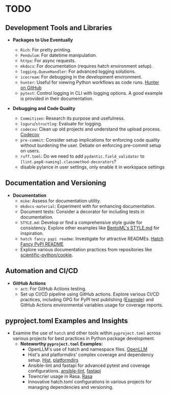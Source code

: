 # TODO

## Development Tools and Libraries

- **Packages to Use Eventually**
  - `Rich`: For pretty printing.
  - `Pendulum`: For datetime manipulation.
  - `httpx`: For async requests.
  - `mkdocs`: For documentation (requires hatch environment setup).
  - `logging.QueueHandler`: For advanced logging solutions.
  - `icecream`: For debugging in the development environment.
  - `hunter`: Useful for viewing Python workflows as code runs. [Hunter on GitHub](https://github.com/ionelmc/python-hunter?tab=readme-ov-file)
  - `pytest`: Control logging in CLI with logging options. A good example is provided in their documentation.

- **Debugging and Code Quality**
  - `Commitizen`: Research its purpose and usefulness.
  - `loguru`/`structlog`: Evaluate for logging.
  - `codecov`: Clean up old projects and understand the upload process. [Codecov](https://app.codecov.io/gh/lifehackjim)
  - `pre-commit`: Consider setup implications for enforcing code quality without burdening the user. Debate on enforcing pre-commit setup on users.
  - `ruff.toml`: Do we need to add `pydantic.field_validator` to `[lint.pep8-naming].classmethod-decorators`?
  - disable pylance in user settings, only enable it in workspace settings

## Documentation and Versioning

- **Documentation**
  - `mike`: Assess for documentation utility.
  - `mkdocs-material`: Experiment with for enhancing documentation.
  - Document tests: Consider a decorator for including tests in documentation.
  - `STYLE.md`: Develop or find a comprehensive style guide for consistency. Explore other examples like [BentoML's STYLE.md](https://github.com/bentoml/OpenLLM/blob/fbab26ddc412d79efbae12f6c58c7b8c0a9fbca8/STYLE.md) for inspiration.
  - `hatch fancy pypi readme`: Investigate for attractive READMEs. [Hatch Fancy PyPI README](https://github.com/hynek/hatch-fancy-pypi-readme?tab=readme-ov-file)
  - Explore various documentation practices from repositories like [scientific-python/cookie](https://github.com/scientific-python/cookie?tab=readme-ov-file).

## Automation and CI/CD

- **GitHub Actions**
  - `act`: For GitHub Actions testing.
  - Set up CI/CD pipeline using GitHub actions. Explore various CI/CD practices, including GPG for PyPI test publishing ([Example](https://github.com/Erotemic/xdoctest/blob/main/.github/workflows/tests.yml#L479)) and GitHub Actions environmental variables usage for coverage reports.

## pyproject.toml Examples and Insights

- Examine the use of `hatch` and other tools within `pyproject.toml` across various projects for best practices in Python package development.
  - **Noteworthy `pyproject.toml` Examples:**
    - OpenLLM's use of hatch and namespace files. [OpenLLM](https://github.com/bentoml/OpenLLM/blob/fbab26ddc412d79efbae12f6c58c7b8c0a9fbca8/pyproject.toml)
    - Hist's and platformdirs' complex coverage and dependency setup. [Hist](https://github.com/scikit-hep/hist/blob/main/pyproject.toml), [platformdirs](https://fuchsia.googlesource.com/third_party/github.com/platformdirs/platformdirs/+)
    - Ansible-lint and fastapi for advanced pytest and coverage configurations. [ansible-lint](https://github.com/ansible/ansible-lint/blob/main/pyproject.toml#L13-L24), [fastapi](https://github.com/tiangolo/fastapi/blob/cb0ab4322456c52a3b8463d217f3445a82cbbf9c/pyproject.toml#L136)
    - Towncrier usage in Rasa. [Rasa](https://github.com/RasaHQ/rasa/blob/7807b19ad5fffab73ca1a04dc710f812115a9288/pyproject.toml#L28)
    - Innovative hatch.toml configurations in various projects for managing dependencies and versioning.
